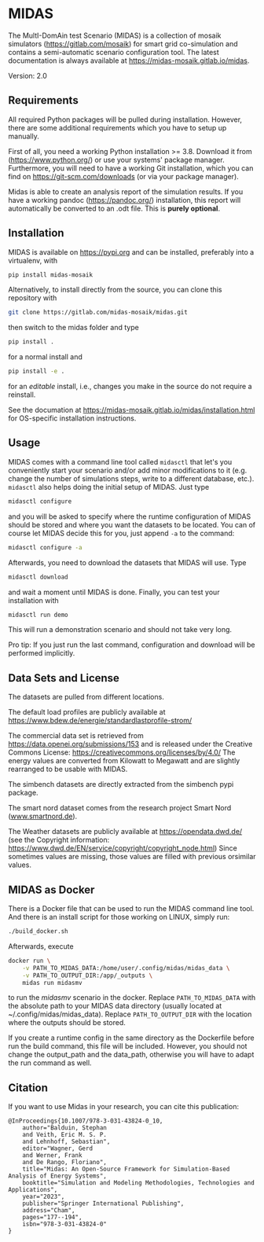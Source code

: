 # MIDAS

The MultI-DomAin test Scenario (MIDAS) is a collection of mosaik simulators (https://gitlab.com/mosaik) for smart grid co-simulation and contains a semi-automatic scenario configuration tool.
The latest documentation is always available at https://midas-mosaik.gitlab.io/midas.

Version: 2.0

## Requirements

All required Python packages will be pulled during installation.
However, there are some additional requirements which you have to setup up manually.

First of all, you need a working Python installation >= 3.8. 
Download it from (https://www.python.org/) or use your systems' package manager. 
Furthermore, you will need to have a working Git installation, which you can
find on https://git-scm.com/downloads (or via your package manager).

Midas is able to create an analysis report of the simulation results. 
If you have a working pandoc (https://pandoc.org/) installation, this report will automatically be converted to an .odt file. 
This is **purely optional**.

## Installation

MIDAS is available on https://pypi.org and can be installed, preferably into a virtualenv, with

```bash
pip install midas-mosaik
```

Alternatively, to install directly from the source, you can clone this repository with

```bash
git clone https://gitlab.com/midas-mosaik/midas.git
```

then switch to the midas folder and type

```bash
pip install .
```

for a normal install and 

```bash
pip install -e .
```

for an *editable* install, i.e., changes you make in the source do not require a reinstall.

See the documation at https://midas-mosaik.gitlab.io/midas/installation.html for OS-specific installation instructions. 

## Usage

MIDAS comes with a command line tool called `midasctl` that let's you conveniently start your scenario and/or add minor modifications to it (e.g. change the number of simulations steps, write to a different database, etc.).
`midasctl` also helps doing the initial setup of MIDAS. 
Just type

```bash
midasctl configure
```

and you will be asked to specify where the runtime configuration of MIDAS should be stored and where you want the datasets to be located. You can of course let MIDAS decide this for you, just append `-a` to the command:

```bash
midasctl configure -a
```

Afterwards, you need to download the datasets that MIDAS will use. Type

```bash
midasctl download
```
and wait a moment until MIDAS is done. Finally, you can test your installation with

```bash
midasctl run demo
```

This will run a demonstration scenario and should not take very long.

Pro tip: If you just run the last command, configuration and download will be performed implicitly.


## Data Sets and License

The datasets are pulled from different locations.

The default load profiles are publicly available at https://www.bdew.de/energie/standardlastprofile-strom/

The commercial data set is retrieved from https://data.openei.org/submissions/153 and is released under the Creative Commons License: https://creativecommons.org/licenses/by/4.0/
The energy values are converted from Kilowatt to Megawatt and are slightly rearranged to be usable with MIDAS.

The simbench datasets are directly extracted from the simbench pypi package.

The smart nord dataset comes from the research project Smart Nord (www.smartnord.de).

The Weather datasets are publicly available at https://opendata.dwd.de/ (see the Copyright information: https://www.dwd.de/EN/service/copyright/copyright_node.html)
Since sometimes values are missing, those values are filled with previous orsimilar values.


## MIDAS as Docker

There is a Docker file that can be used to run the MIDAS command line tool.
And there is an install script for those working on LINUX, simply run:

```bash
./build_docker.sh
```

Afterwards, execute

```bash
docker run \
    -v PATH_TO_MIDAS_DATA:/home/user/.config/midas/midas_data \
    -v PATH_TO_OUTPUT_DIR:/app/_outputs \
    midas run midasmv 
```

to run the *midasmv* scenario in the docker. 
Replace `PATH_TO_MIDAS_DATA` with the absolute path to your MIDAS data directory (usually located at ~/.config/midas/midas_data).
Replace `PATH_TO_OUTPUT_DIR` with the location where the outputs should be stored.

If you create a runtime config in the same directory as the Dockerfile before run the build command, this file will be included.
However, you should not change the output_path and the data_path, otherwise you will have to adapt the run command as well.

## Citation

If you want to use Midas in your research, you can cite this publication:

```
@InProceedings{10.1007/978-3-031-43824-0_10,
    author="Balduin, Stephan
    and Veith, Eric M. S. P.
    and Lehnhoff, Sebastian",
    editor="Wagner, Gerd
    and Werner, Frank
    and De Rango, Floriano",
    title="Midas: An Open-Source Framework for Simulation-Based Analysis of Energy Systems",
    booktitle="Simulation and Modeling Methodologies, Technologies and Applications",
    year="2023",
    publisher="Springer International Publishing",
    address="Cham",
    pages="177--194",
    isbn="978-3-031-43824-0"
}


```
